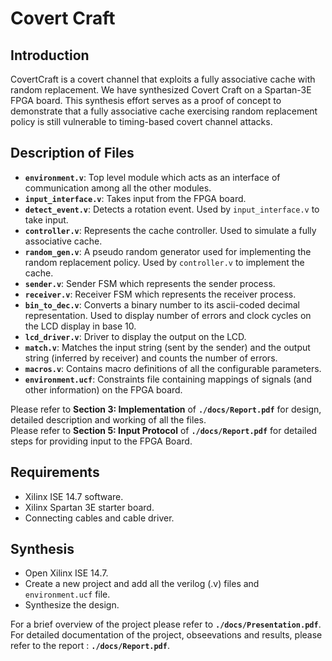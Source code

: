 # Covert Craft

## Introduction
CovertCraft is a covert channel that exploits a fully associative cache with random replacement. We have synthesized Covert Craft on a Spartan-3E FPGA board. This synthesis effort serves as a proof of concept to demonstrate that a fully associative cache exercising random replacement policy is still vulnerable to timing-based covert channel attacks.

## Description of Files
- **`environment.v`**: Top level module which acts as an interface of communication among all the other modules.
- **`input_interface.v`**: Takes input from the FPGA board.
- **`detect_event.v`**: Detects a rotation event. Used by `input_interface.v` to take input.
- **`controller.v`**: Represents the cache controller. Used to simulate a fully associative cache.
- **`random_gen.v`**: A pseudo random generator used for implementing the random replacement policy. Used by `controller.v` to implement the cache.
- **`sender.v`**: Sender FSM which represents the sender process.
- **`receiver.v`**: Receiver FSM which represents the receiver process.
- **`bin_to_dec.v`**: Converts a binary number to its ascii-coded decimal representation. Used to display number of errors and clock cycles on the LCD display in base 10. 
- **`lcd_driver.v`**: Driver to display the output on the LCD.
- **`match.v`**: Matches the input string (sent by the sender) and the output string (inferred by receiver) and counts the number of errors.
- **`macros.v`**: Contains macro definitions of all the configurable parameters. 
- **`environment.ucf`**: Constraints file containing mappings of signals (and other information) on the FPGA board.

Please refer to __Section 3: Implementation__ of **`./docs/Report.pdf`** for design, detailed description and working of all the files. <br>
Please refer to __Section 5: Input Protocol__ of **`./docs/Report.pdf`** for detailed steps for providing input to the FPGA Board. 

## Requirements
 - Xilinx ISE 14.7 software.
 - Xilinx Spartan 3E starter board.
 - Connecting cables and cable driver.

## Synthesis
 - Open Xilinx ISE 14.7.
 - Create a new project and add all the verilog (.v) files and `environment.ucf` file.
 - Synthesize the design.

For a brief overview of the project please refer to **`./docs/Presentation.pdf`**. <br>
For detailed documentation of the project, obseevations and results, please refer to the report : **`./docs/Report.pdf`**.
